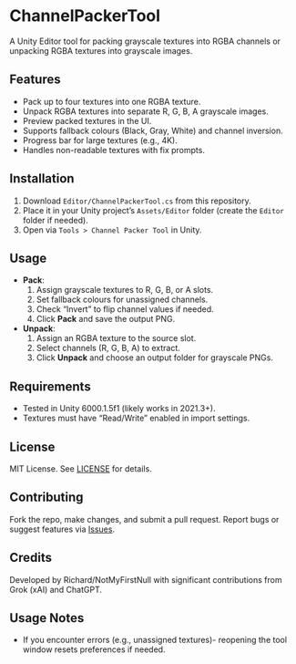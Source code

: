 # ChannelPackerTool
A Unity Editor tool for packing grayscale textures into RGBA channels or unpacking RGBA textures into grayscale images.

## Features
- Pack up to four textures into one RGBA texture.
- Unpack RGBA textures into separate R, G, B, A grayscale images.
- Preview packed textures in the UI.
- Supports fallback colours (Black, Gray, White) and channel inversion.
- Progress bar for large textures (e.g., 4K).
- Handles non-readable textures with fix prompts.

## Installation
1. Download `Editor/ChannelPackerTool.cs` from this repository.
2. Place it in your Unity project’s `Assets/Editor` folder (create the `Editor` folder if needed).
3. Open via `Tools > Channel Packer Tool` in Unity.

## Usage
- **Pack**:
  1. Assign grayscale textures to R, G, B, or A slots.
  2. Set fallback colours for unassigned channels.
  3. Check “Invert” to flip channel values if needed.
  4. Click **Pack** and save the output PNG.
- **Unpack**:
  1. Assign an RGBA texture to the source slot.
  2. Select channels (R, G, B, A) to extract.
  3. Click **Unpack** and choose an output folder for grayscale PNGs.

## Requirements
- Tested in Unity 6000.1.5f1 (likely works in 2021.3+).
- Textures must have “Read/Write” enabled in import settings.

## License
MIT License. See [LICENSE](LICENSE) for details.

## Contributing
Fork the repo, make changes, and submit a pull request. Report bugs or suggest features via [Issues](https://github.com/YourUsername/ChannelPackerTool/issues).

## Credits
Developed by Richard/NotMyFirstNull with significant contributions from Grok (xAI) and ChatGPT.

## Usage Notes
- If you encounter errors (e.g., unassigned textures)- reopening the tool window resets preferences if needed.
